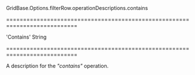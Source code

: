 <!--id-->GridBase.Options.filterRow.operationDescriptions.contains<!--/id-->
===========================================================================
<!--default-->'Contains'<!--/default-->
<!--type-->String<!--/type-->
===========================================================================

<!--shortDescription-->
A description for the *"contains"* operation.
<!--/shortDescription-->

<!--fullDescription-->

<!--/fullDescription-->